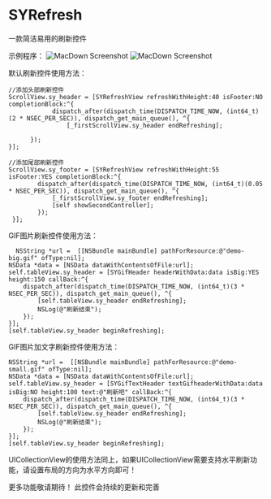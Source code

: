 # SYRefresh
一款简洁易用的刷新控件

示例程序：
![MacDown Screenshot](./SYRefreshDemo.gif)
![MacDown Screenshot](./collectionrefresh.gif)

默认刷新控件使用方法：
	
	//添加头部刷新控件
    ScrollView.sy_header = [SYRefreshView refreshWithHeight:40 isFooter:NO completionBlock:^{
                dispatch_after(dispatch_time(DISPATCH_TIME_NOW, (int64_t)(2 * NSEC_PER_SEC)), dispatch_get_main_queue(), ^{
                    [_firstScrollView.sy_header endRefreshing];
                   
          });
    }];
        
    //添加尾部刷新控件    
    ScrollView.sy_footer = [SYRefreshView refreshWithHeight:55 isFooter:YES completionBlock:^{
            dispatch_after(dispatch_time(DISPATCH_TIME_NOW, (int64_t)(0.05 * NSEC_PER_SEC)), dispatch_get_main_queue(), ^{
                [_firstScrollView.sy_footer endRefreshing];
                [self showSecondController];
            });
     }];


GIF图片刷新控件使用方法：

	  NSString *url =  [[NSBundle mainBundle] pathForResource:@"demo-big.gif" ofType:nil];
    NSData *data = [NSData dataWithContentsOfFile:url];
    self.tableView.sy_header = [SYGifHeader headerWithData:data isBig:YES height:150 callBack:^{
        dispatch_after(dispatch_time(DISPATCH_TIME_NOW, (int64_t)(3 * NSEC_PER_SEC)), dispatch_get_main_queue(), ^{
            [self.tableView.sy_header endRefreshing];
            NSLog(@"刷新结束");
        });
    }];
    [self.tableView.sy_header beginRefreshing];

GIF图片加文字刷新控件使用方法：
	
	NSString *url =  [[NSBundle mainBundle] pathForResource:@"demo-small.gif" ofType:nil];
    NSData *data = [NSData dataWithContentsOfFile:url];
    self.tableView.sy_header = [SYGifTextHeader textGifheaderWithData:data isBig:NO height:100 text:@"刷新吧" callBack:^{
        dispatch_after(dispatch_time(DISPATCH_TIME_NOW, (int64_t)(3 * NSEC_PER_SEC)), dispatch_get_main_queue(), ^{
            [self.tableView.sy_header endRefreshing];
            NSLog(@"刷新结束");
        });
    }];
    [self.tableView.sy_header beginRefreshing];

UICollectionView的使用方法同上，如果UICollectionView需要支持水平刷新功能，请设置布局的方向为水平方向即可！
    
 更多功能敬请期待！ 此控件会持续的更新和完善
